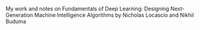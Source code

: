 My work and notes on Fundamentals of Deep Learning: Designing Next-Generation Machine Intelligence Algorithms by Nicholas Locascio and Nikhil Buduma